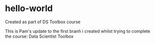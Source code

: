 # hello-world
Created as part of DS Toolbox course

This is Pam's update to the first branh i created whilst trying to complete the course:
Data Scientist Toolbox
